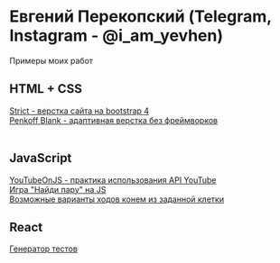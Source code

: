 

# Евгений Перекопский (Telegram, Instagram - @i_am_yevhen)<br>
Примеры моих работ

## HTML + CSS
[Strict - верстка сайта на bootstrap 4](https://perekopskyi.github.io/strict/ "Верстка с нуля") <br>
[Penkoff Blank - адаптивная верстка без фреймворков](https://perekopskyi.github.io/penkoff/ "Верстка по макету с нуля") <br>
<br>
## JavaScript
[YouTubeOnJS - практика использования API YouTube](https://perekopskyi.github.io/YouTubeOnJS/ "Практика использования YouTube API")<br>
[Игра "Найди пару" на JS](https://perekopskyi.github.io/task3-findThePairJS/ "Начать игру")<br>
[Возможные варианты ходов конем из заданной клетки](https://perekopskyi.github.io/task4-moveHorseOnBoard/ "Возможные варианты ходов конем из заданной клетки на шахматной доске")<br>

## React
[Генератор тестов](https://react-quiz-d9fe7.web.app/)
